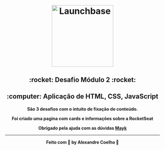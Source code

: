 <h1 align="center">
    <img alt="Launchbase" src="https://github.com/Rocketseat/bootcamp-launchbase-desafios-02/blob/master/desafios/logo.svg" width="200px" />
</h1>

<h2 align="center">
:rocket: Desafio Módulo 2 :rocket:
</h2>
<h2 align="center">
:computer: Aplicação de HTML, CSS, JavaScript
</h2>
<h4 align="center">
São 3 desafios com o intuito de fixação de conteúdo.

Foi criado uma pagina com cards e informações sobre a RocketSeat

Obrigado pela ajuda com as dúvidas [Mayk](https://github.com/maykbrito)

---

Feito com :purple_heart: by Alexandre Coelho :wave:
</h4>
